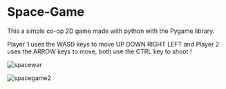 # Space-Game
This a simple co-op 2D game made with python with the Pygame library.

Player 1 uses the WASD keys to move UP DOWN RIGHT LEFT and Player 2 uses the ARROW keys to move, both use the CTRL key to shoot !

![spacewar](https://user-images.githubusercontent.com/116681645/202235879-5b5e9c36-58e1-4414-9579-dcb4461fdac5.png)

![spacegame2](https://user-images.githubusercontent.com/116681645/202235893-90c92c2e-7b5d-4800-8d18-4acbf37b8818.png)

